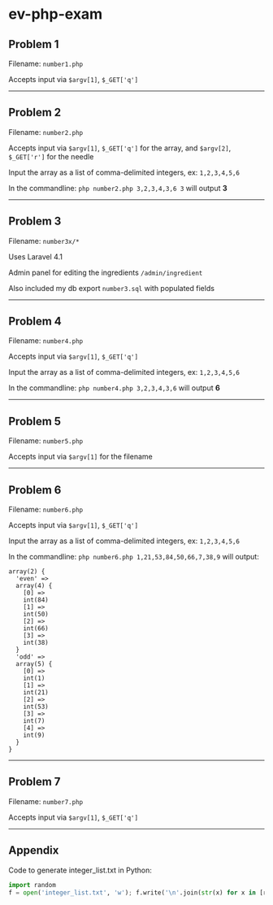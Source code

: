 # ev-php-exam

## Problem 1

Filename: `number1.php`

Accepts input via `$argv[1]`, `$_GET['q']`

* * *

## Problem 2

Filename: `number2.php`

Accepts input via `$argv[1]`, `$_GET['q']` for the array, and `$argv[2]`, `$_GET['r']` for the needle

Input the array as a list of comma-delimited integers, ex: `1,2,3,4,5,6`

In the commandline: `php number2.php 3,2,3,4,3,6 3` will output **3**

* * *

## Problem 3

Filename: `number3x/*`

Uses Laravel 4.1

Admin panel for editing the ingredients `/admin/ingredient`

Also included my db export `number3.sql` with populated fields

* * *

## Problem 4

Filename: `number4.php`

Accepts input via `$argv[1]`, `$_GET['q']`

Input the array as a list of comma-delimited integers, ex: `1,2,3,4,5,6`

In the commandline: `php number4.php 3,2,3,4,3,6` will output **6**

* * *

## Problem 5

Filename: `number5.php`

Accepts input via `$argv[1]` for the filename

* * *

## Problem 6

Filename: `number6.php`

Accepts input via `$argv[1]`, `$_GET['q']`

Input the array as a list of comma-delimited integers, ex: `1,2,3,4,5,6`

In the commandline: `php number6.php 1,21,53,84,50,66,7,38,9` will output:

```
array(2) {
  'even' =>
  array(4) {
    [0] =>
    int(84)
    [1] =>
    int(50)
    [2] =>
    int(66)
    [3] =>
    int(38)
  }
  'odd' =>
  array(5) {
    [0] =>
    int(1)
    [1] =>
    int(21)
    [2] =>
    int(53)
    [3] =>
    int(7)
    [4] =>
    int(9)
  }
}
```

* * *

## Problem 7

Filename: `number7.php`

Accepts input via `$argv[1]`, `$_GET['q']`

* * *

## Appendix

Code to generate integer_list.txt in Python:

```python
import random
f = open('integer_list.txt', 'w'); f.write('\n'.join(str(x) for x in [random.randrange(0,10001) for i in range(100)])); f.close();
```
